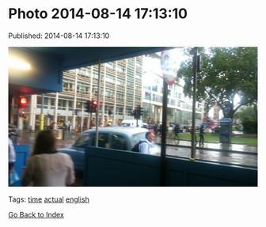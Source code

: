 
# Photo 2014-08-14 17:13:10

Published: 2014-08-14 17:13:10

![](94736099227-0.jpg)

Tags: [time](tag-time.md) [actual](tag-actual.md) [english](tag-english.md)

[Go Back to Index](index.md)

